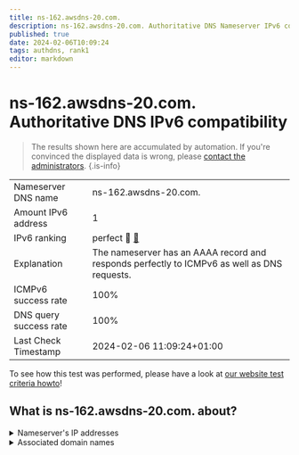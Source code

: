 ```yaml
---
title: ns-162.awsdns-20.com.
description: ns-162.awsdns-20.com. Authoritative DNS Nameserver IPv6 compatibility
published: true
date: 2024-02-06T10:09:24
tags: authdns, rank1
editor: markdown
---
```


# ns-162.awsdns-20.com. Authoritative DNS IPv6 compatibility

> The results shown here are accumulated by automation. If you're convinced the displayed data is wrong, please [contact the administrators](/howto/chat). 
{.is-info}




|   |   |
| - | - |
| Nameserver DNS name | ns-162.awsdns-20.com.
| Amount IPv6 address | 1
| IPv6 ranking | perfect :1st_place_medal: [🔗](/howto/ranking) |
| Explanation | The nameserver has an AAAA record and responds perfectly to ICMPv6 as well as DNS requests. |
| ICMPv6 success rate | 100%|
| DNS query success rate | 100% |
| Last Check Timestamp | 2024-02-06 11:09:24+01:00 |

To see how this test was performed, please have a look at [our website test criteria howto](/howto/testcriteria/authdns)!


## What is ns-162.awsdns-20.com. about?




<details>
<summary>Nameserver's IP addresses</summary>

2600:9000:5300:a200::1

</details>



<details>
<summary>Associated domain names</summary>

etsy.com

</details>
